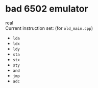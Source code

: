 # bad 6502 emulator 
real
<br>
Current instruction set: (for `old_main.cpp`)
* `lda`
* `ldx`
* `ldy`
* `sta`
* `stx`
* `sty`
* `and`
* `jmp`
* `adc`